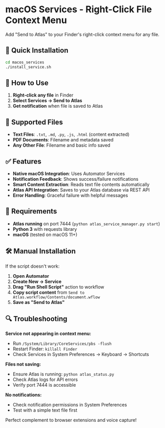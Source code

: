 # macOS Services - Right-Click File Context Menu

Add "Send to Atlas" to your Finder's right-click context menu for any file.

## 🚀 Quick Installation

```bash
cd macos_services
./install_service.sh
```

## 🎯 How to Use

1. **Right-click any file** in Finder
2. **Select Services → Send to Atlas**
3. **Get notification** when file is saved to Atlas

## 📄 Supported Files

- **Text Files**: `.txt`, `.md`, `.py`, `.js`, `.html` (content extracted)
- **PDF Documents**: Filename and metadata saved
- **Any Other File**: Filename and basic info saved

## ✅ Features

- **Native macOS Integration**: Uses Automator Services
- **Notification Feedback**: Shows success/failure notifications
- **Smart Content Extraction**: Reads text file contents automatically
- **Atlas API Integration**: Saves to your Atlas database via REST API
- **Error Handling**: Graceful failure with helpful messages

## 🔧 Requirements

- **Atlas running** on port 7444 (`python atlas_service_manager.py start`)
- **Python 3** with requests library
- **macOS** (tested on macOS 11+)

## 🛠️ Manual Installation

If the script doesn't work:

1. **Open Automator**
2. **Create New → Service**
3. **Drag "Run Shell Script"** action to workflow
4. **Copy script content** from `Send to Atlas.workflow/Contents/document.wflow`
5. **Save as "Send to Atlas"**

## 🔍 Troubleshooting

**Service not appearing in context menu:**
- Run `/System/Library/CoreServices/pbs -flush`
- Restart Finder: `killall Finder`
- Check Services in System Preferences → Keyboard → Shortcuts

**Files not saving:**
- Ensure Atlas is running: `python atlas_status.py`
- Check Atlas logs for API errors
- Verify port 7444 is accessible

**No notifications:**
- Check notification permissions in System Preferences
- Test with a simple text file first

Perfect complement to browser extensions and voice capture!